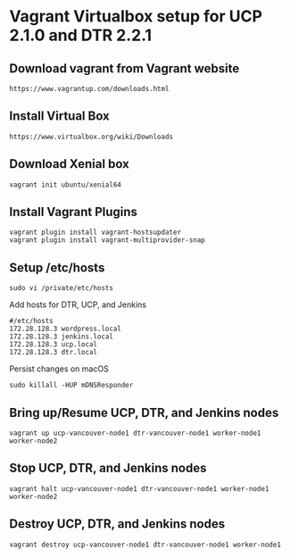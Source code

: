 Vagrant Virtualbox setup for UCP 2.1.0 and DTR 2.2.1
========================

## Download vagrant from Vagrant website

```
https://www.vagrantup.com/downloads.html
```

## Install Virtual Box

```
https://www.virtualbox.org/wiki/Downloads
```

## Download Xenial box
```
vagrant init ubuntu/xenial64
```

## Install Vagrant Plugins
```
vagrant plugin install vagrant-hostsupdater
vagrant plugin install vagrant-multiprovider-snap
```

## Setup /etc/hosts  
```
sudo vi /private/etc/hosts
```

Add hosts for DTR, UCP, and Jenkins
```
#/etc/hosts
172.28.128.3 wordpress.local
172.28.128.3 jenkins.local
172.28.128.3 ucp.local
172.28.128.3 dtr.local
```

Persist changes on macOS
```
sudo killall -HUP mDNSResponder
```

## Bring up/Resume UCP, DTR, and Jenkins nodes

```
vagrant up ucp-vancouver-node1 dtr-vancouver-node1 worker-node1 worker-node2
```

## Stop UCP, DTR, and Jenkins nodes

```
vagrant halt ucp-vancouver-node1 dtr-vancouver-node1 worker-node1 worker-node2
```

## Destroy UCP, DTR, and Jenkins nodes

```
vagrant destroy ucp-vancouver-node1 dtr-vancouver-node1 worker-node1
```
